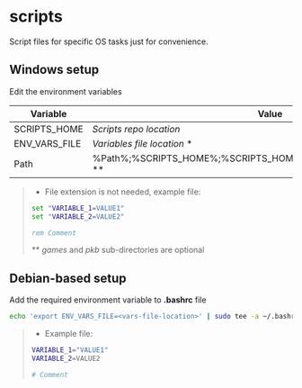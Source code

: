 # scripts
Script files for specific OS tasks just for convenience.


## Windows setup

Edit the environment variables

| Variable | Value |
| --- | --- |
| SCRIPTS_HOME | *Scripts repo location* |
| ENV_VARS_FILE | *Variables file location* \* |
| Path | %Path%;%SCRIPTS_HOME%;%SCRIPTS_HOME%\games;%SCRIPTS_HOME%\pkb \** |

> * File extension is not needed, example file:
> ```bat
> set "VARIABLE_1=VALUE1"
> set "VARIABLE_2=VALUE2"
> 
> rem Comment
> ```
> \** *games* and *pkb* sub-directories are optional


## Debian-based setup

Add the required environment variable to **.bashrc** file
```sh
echo 'export ENV_VARS_FILE=<vars-file-location>' | sudo tee -a ~/.bashrc >/dev/null
```

> * Example file:
> ```bash
> VARIABLE_1="VALUE1"
> VARIABLE_2=VALUE2
> 
> # Comment
> ```
